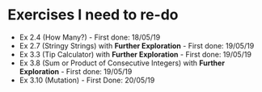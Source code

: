 # Exercises I need to re-do

* Ex 2.4 (How Many?) - First done: 18/05/19
* Ex 2.7 (Stringy Strings) with **Further Exploration** - First done: 19/05/19
* Ex 3.3 (Tip Calculator) with **Further Exploration** - First done: 19/05/19
* Ex 3.8 (Sum or Product of Consecutive Integers) with **Further Exploration** - First done: 19/05/19
* Ex 3.10 (Mutation) - First Done: 20/05/19